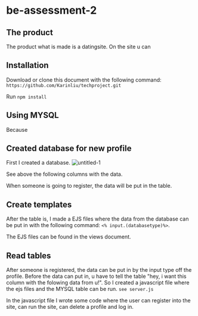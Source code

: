 # be-assessment-2

## The product
The product what is made is a datingsite. On the site u can 

## Installation
Download or clone this document with the following command:
`https://github.com/Karinliu/techproject.git`

Run `npm install`

## Using MYSQL
Because

## Created database for new profile
First I created a database.
![untitled-1](https://user-images.githubusercontent.com/32538678/38473121-af837cf0-3b8a-11e8-92af-b04ffba71c95.png)

See above the following columns with the data.

When someone is going to register, the data will be put in the table. 

## Create templates
After the table is, I made a EJS files where the data from the database can be put in with the following command: `<% input.(databasetype)%>`. 

The EJS files can be found in the views document.

## Read tables
After someone is registered, the data can be put in by the input type off the profile. Before the data can put in, u have to tell the table "hey, i want this column with the folowing data from u!". So I created a javascript file where the ejs files and the MYSQL table can be run. `see server.js`

In the javascript file I wrote some code where the user can register into the site, can run the site, can delete a profile and log in. 
